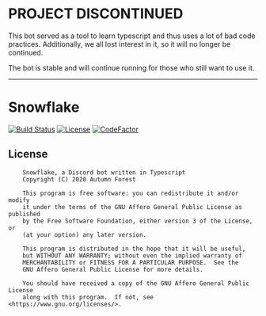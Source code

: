 # PROJECT DISCONTINUED

This bot served as a tool to learn typescript and thus uses a lot of bad code practices. 
Additionally, we all lost interest in it, so it will no longer be continued. 

The bot is stable and will continue running for those who still want to use it. 

___

# Snowflake


[![Build Status](https://travis-ci.org/Autumn-Forest/Snowflake.svg?branch=master)](https://travis-ci.org/Autumn-Forest/Snowflake)
[![License](https://img.shields.io/github/license/Autumn-Forest/Snowflake.svg)](https://github.com/Autumn-Forest/Snowflake/blob/master/LICENSE)
[![CodeFactor](https://www.codefactor.io/repository/github/autumn-forest/snowflake/badge)](https://www.codefactor.io/repository/github/autumn-forest/snowflake)

## License

```
    Snowflake, a Discord bot written in Typescript
    Copyright (C) 2020 Autumn Forest

    This program is free software: you can redistribute it and/or modify
    it under the terms of the GNU Affero General Public License as published
    by the Free Software Foundation, either version 3 of the License, or
    (at your option) any later version.

    This program is distributed in the hope that it will be useful,
    but WITHOUT ANY WARRANTY; without even the implied warranty of
    MERCHANTABILITY or FITNESS FOR A PARTICULAR PURPOSE.  See the
    GNU Affero General Public License for more details.

    You should have received a copy of the GNU Affero General Public License
    along with this program.  If not, see <https://www.gnu.org/licenses/>.
```
